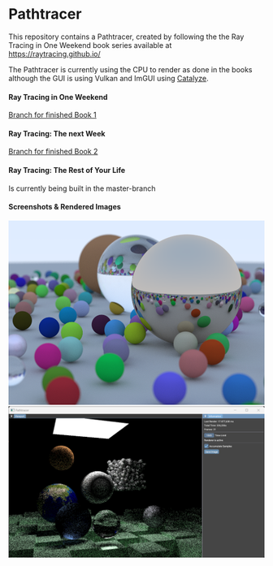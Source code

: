 ﻿# Pathtracer

This repository contains a Pathtracer, created by following the the Ray Tracing in One Weekend book series available at https://raytracing.github.io/ 

The Pathtracer is currently using the CPU to render as done in the books although the GUI is using Vulkan and ImGUI using [Catalyze](https://github.com/JensKrumsieck/Catalyze).

#### Ray Tracing in One Weekend
[Branch for finished Book 1](https://github.com/JensKrumsieck/RayTracingInOneWeekend/tree/Book-1)

#### Ray Tracing: The next Week
[Branch for finished Book 2](https://github.com/JensKrumsieck/RayTracingInOneWeekend/tree/Book-2)

#### Ray Tracing: The Rest of Your Life
Is currently being built in the master-branch

#### Screenshots & Rendered Images
![Screenshot Book Cover 1](.github/cover_book1.png)
![Screenshot Book Cover 2](.github/cover_book2.png)
